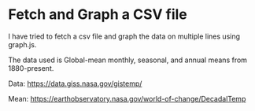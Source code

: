 # Fetch and Graph a CSV file
I have tried to fetch a csv file and graph the data on multiple lines using graph.js.

The data used is Global-mean monthly, seasonal, and annual means from 1880-present.

Data: https://data.giss.nasa.gov/gistemp/

Mean: https://earthobservatory.nasa.gov/world-of-change/DecadalTemp
